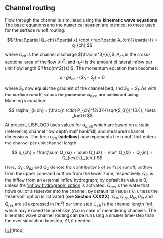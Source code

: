 ## Channel routing

Flow through the channel is simulated using the **kinematic wave equations**. The basic equations and the numerical solution are identical to those used for the surface runoff routing:

$$
\frac{\partial Q_{ch}}{\partial x} \cdot \frac{\partial A_{ch}}{\partial t} = q_{ch}
$$

where $Q_{ch}$ is the channel discharge $[\frac{m^3}{s}]$, $A_{ch}$ is the cross-sectional area of the flow $[m^2]$ and $q_ch$ is the amount of lateral inflow per unit flow length $[\frac{m^2}{s}]$. The momentum equation then becomes:

$$
\rho \cdot gA_{ch} \cdot (S_0 - S_f) = 0
$$

where $S_0$ now equals the gradient of the channel bed, and $S_0=S_f$. As with the surface runoff, values for parameter $α_{k,ch}$ are estimated using Manning's equation:

$$
\alpha _{k,ch} = (\frac{n \cdot P_{ch}^{2/3}}{\sqrt{S_0}})^{0.6}; \beta _k=0.6
$$

At present, LISFLOOD uses values for $α_{k,ch}$ which are based on a static (reference) channel flow depth (half bankfull) and measured channel dimensions. The term $q_{ch}$ (**sideflow**) now represents the runoff that enters the channel per unit channel length:

$$
q_{ch} = \frac{\sum Q_{sr} + \sum Q_{uz} + \sum Q_{lz} + Q_{in} + Q_{res}}{L_{ch}}
$$

Here, $Q_{sr}, Q_{uz}$ and $Q_{lz}$ denote the contributions of surface runoff, outflow from the upper zone and outflow from the lower zone, respectively. $Q_{in}$ is the inflow from an external inflow hydrograph; by default its value is 0, unless the ['inflow hydrograph' option](https://ec-jrc.github.io/lisflood-model/3_optLISFLOOD_inflow-hydrograph/) is activated. $Q_{res}$ is the water that flows out of a reservoir into the channel; by default its value is 0, unless the 'reservoir' option is activated (see **Section XXXXX**). $Q_{sr}, Q_{uz}, Q_{lz}, Q_{in}$ and $Q_{res}$ are all expressed in [$m^3]$ per time step. $L_{ch}$ is the channel length $[m]$, which may exceed the pixel size ($\Delta x$) in case of meandering channels. The kinematic wave channel routing can be run using a smaller time-step than the over simulation timestep, $\Delta t$, if needed.

[[🔝](#top)](#top)
